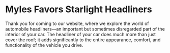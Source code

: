 # Myles Favors Starlight Headliners
Thank you for coming to our website, where we explore the world of automobile headliners—an important but sometimes disregarded part of the interior of your car. The headliner of your car does much more than just cover the roof; it adds significantly to the entire appearance, comfort, and functionality of the vehicle you drive.
<!DOCTYPE html>
<html lang="en">
<head>
    <meta charset="UTF-8">
    <meta name="viewport" content="width=device-width, initial-scale=1.0">
    <title>Starlight Header - Personal Website</title>
    <style>
        /* Your existing styles remain unchanged */

        body {
            font-family: Arial, sans-serif;
            margin: 0;
            padding: 0;
            background-color: #f4f4f4;
        }

        header {
            background-color: #333;
            color: white;
            text-align: center;
            padding: 1em;
        }

        nav {
            background-color: #444;
            padding: 0.5em;
            text-align: center;
        }

        nav a {
            color: white;
            text-decoration: none;
            padding: 0.5em 1em;
            margin: 0 1em;
        }

        section {
            padding: 20px;
        }

        footer {
            background-color: #333;
            color: white;
            text-align: center;
            padding: 1em;
            position: fixed;
            bottom: 0;
            width: 100%;
        }
    </style>
</head>
<body>

    <header>
        <h1>Starlight Header</h1>
        <p>Welcome to Our Business Website</p>
    </header>

    <nav>
        <a href="#home">Home</a>
        <a href="#about">About</a>
        <a href="#portfolio">Portfolio</a>
        <a href="#services">Services</a>
        <a href="#blog">Blog</a>
        <a href="#contact">Contact</a>
    </nav>

    <section id="home">
        <h2>Home</h2>
        <p>Welcome to Starlight Header, where we excel in creating exceptional headers for businesses. Explore our website to discover more about our services and offerings.</p>
    </section>

    <section id="about">
        <h2>About Us</h2>
        <p>At Starlight Header, we are dedicated to providing high-quality header solutions. Learn more about our team, mission, and values on this page.</p>
    </section>

    <section id="portfolio">
        <h2>Portfolio</h2>
        <p>Explore our diverse portfolio showcasing the stunning headers we've crafted for various businesses. Let our work speak for itself.</p>
    </section>

    <section id="services">
        <h2>Our Services</h2>
        <p>Discover the range of header design and customization services we offer at Starlight Header. Tailored solutions to enhance your brand's visual identity.</p>
    </section>

    <section id="blog">
        <h2>Blog</h2>
        <p>Stay updated with industry trends, design tips, and company updates by following our blog. We share insights to keep you informed and inspired.</p>
    </section>

    <section id="contact">
        <h2>Contact Us</h2>
        <p>Have questions or interested in our services? Contact us using the information provided on this page. We look forward to hearing from you!</p>
    </section>

    <footer>
        <p>&copy; 2023 Starlight Header - All rights reserved</p>
    </footer>

</body>
</html>
<!-- Similar structure as index.html, but with content related to the About page -->
